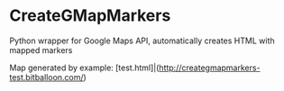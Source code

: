 # CreateGMapMarkers
Python wrapper for Google Maps API, automatically creates HTML with mapped markers

Map generated by example: [test.html]|(http://creategmapmarkers-test.bitballoon.com/)
